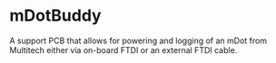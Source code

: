 # mDotBuddy
A support PCB that allows for powering and logging of an mDot from Multitech either via on-board FTDI or an external FTDI cable.
